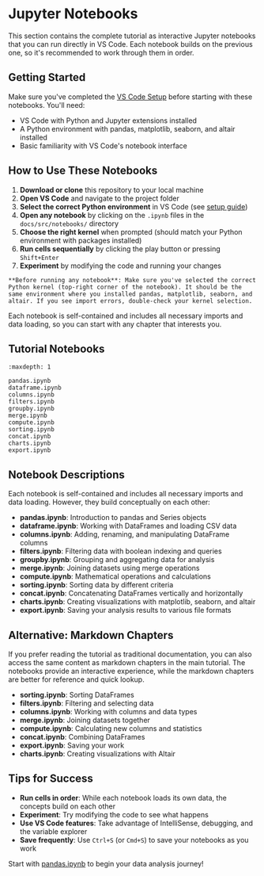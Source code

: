 # Jupyter Notebooks

This section contains the complete tutorial as interactive Jupyter notebooks that you can run directly in VS Code. Each notebook builds on the previous one, so it's recommended to work through them in order.

## Getting Started

Make sure you've completed the [VS Code Setup](../vscode_setup.md) before starting with these notebooks. You'll need:

- VS Code with Python and Jupyter extensions installed
- A Python environment with pandas, matplotlib, seaborn, and altair installed
- Basic familiarity with VS Code's notebook interface

## How to Use These Notebooks

1. **Download or clone** this repository to your local machine
2. **Open VS Code** and navigate to the project folder
3. **Select the correct Python environment** in VS Code (see [setup guide](../vscode_setup.md))
4. **Open any notebook** by clicking on the `.ipynb` files in the `docs/src/notebooks/` directory
5. **Choose the right kernel** when prompted (should match your Python environment with packages installed)
6. **Run cells sequentially** by clicking the play button or pressing `Shift+Enter`
7. **Experiment** by modifying the code and running your changes

```{important}
**Before running any notebook**: Make sure you've selected the correct Python kernel (top-right corner of the notebook). It should be the same environment where you installed pandas, matplotlib, seaborn, and altair. If you see import errors, double-check your kernel selection.
```

Each notebook is self-contained and includes all necessary imports and data loading, so you can start with any chapter that interests you.

## Tutorial Notebooks

```{toctree}
:maxdepth: 1

pandas.ipynb
dataframe.ipynb
columns.ipynb
filters.ipynb  
groupby.ipynb
merge.ipynb
compute.ipynb
sorting.ipynb
concat.ipynb
charts.ipynb
export.ipynb
```

## Notebook Descriptions

Each notebook is self-contained and includes all necessary imports and data loading. However, they build conceptually on each other:

- **pandas.ipynb**: Introduction to pandas and Series objects
- **dataframe.ipynb**: Working with DataFrames and loading CSV data  
- **columns.ipynb**: Adding, renaming, and manipulating DataFrame columns
- **filters.ipynb**: Filtering data with boolean indexing and queries
- **groupby.ipynb**: Grouping and aggregating data for analysis
- **merge.ipynb**: Joining datasets using merge operations
- **compute.ipynb**: Mathematical operations and calculations
- **sorting.ipynb**: Sorting data by different criteria
- **concat.ipynb**: Concatenating DataFrames vertically and horizontally
- **charts.ipynb**: Creating visualizations with matplotlib, seaborn, and altair
- **export.ipynb**: Saving your analysis results to various file formats

## Alternative: Markdown Chapters

If you prefer reading the tutorial as traditional documentation, you can also access the same content as markdown chapters in the main tutorial. The notebooks provide an interactive experience, while the markdown chapters are better for reference and quick lookup.
- **sorting.ipynb**: Sorting DataFrames 
- **filters.ipynb**: Filtering and selecting data
- **columns.ipynb**: Working with columns and data types
- **merge.ipynb**: Joining datasets together
- **compute.ipynb**: Calculating new columns and statistics
- **concat.ipynb**: Combining DataFrames
- **export.ipynb**: Saving your work
- **charts.ipynb**: Creating visualizations with Altair

## Tips for Success

- **Run cells in order**: While each notebook loads its own data, the concepts build on each other
- **Experiment**: Try modifying the code to see what happens
- **Use VS Code features**: Take advantage of IntelliSense, debugging, and the variable explorer
- **Save frequently**: Use `Ctrl+S` (or `Cmd+S`) to save your notebooks as you work

Start with [pandas.ipynb](pandas.ipynb) to begin your data analysis journey!

